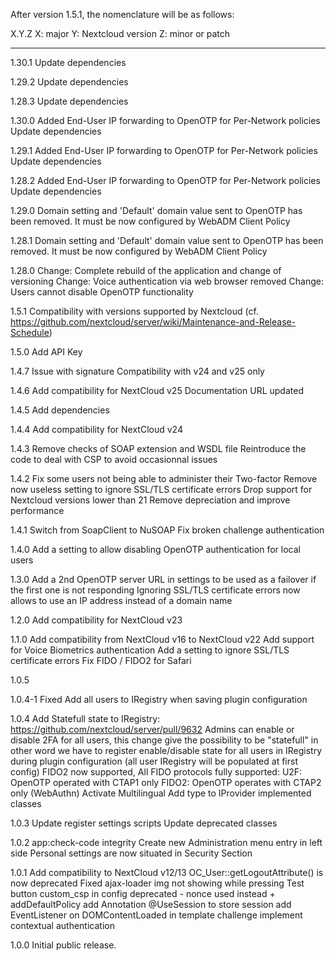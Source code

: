 After version 1.5.1, the nomenclature will be as follows:

X.Y.Z
X: major
Y: Nextcloud version
Z: minor or patch

-----------------------------------------
1.30.1
	Update dependencies

1.29.2
	Update dependencies

1.28.3
	Update dependencies

1.30.0
	Added End-User IP forwarding to OpenOTP for Per-Network policies
	Update dependencies

1.29.1
	Added End-User IP forwarding to OpenOTP for Per-Network policies
	Update dependencies

1.28.2
	Added End-User IP forwarding to OpenOTP for Per-Network policies
	Update dependencies

1.29.0
	Domain setting and 'Default' domain value sent to OpenOTP has been removed. It must be now configured by WebADM Client Policy

1.28.1
	Domain setting and 'Default' domain value sent to OpenOTP has been removed. It must be now configured by WebADM Client Policy

1.28.0
	Change: Complete rebuild of the application and change of versioning
	Change: Voice authentication via web browser removed
	Change: Users cannot disable OpenOTP functionality

1.5.1
	Compatibility with versions supported by Nextcloud (cf. https://github.com/nextcloud/server/wiki/Maintenance-and-Release-Schedule)

1.5.0
	Add API Key

1.4.7
	Issue with signature
	Compatibility with v24 and v25 only

1.4.6
	Add compatibility for NextCloud v25
	Documentation URL updated

1.4.5
	Add dependencies

1.4.4
	Add compatibility for NextCloud v24

1.4.3
	Remove checks of SOAP extension and WSDL file
	Reintroduce the code to deal with CSP to avoid occasionnal
	  issues

1.4.2
	Fix some users not being able to administer their Two-factor
	Remove now useless setting to ignore SSL/TLS certificate errors
	Drop support for Nextcloud versions lower than 21
	Remove depreciation and improve performance

1.4.1
	Switch from SoapClient to NuSOAP
	Fix broken challenge authentication

1.4.0
	Add a setting to allow disabling OpenOTP authentication for local users

1.3.0
	Add a 2nd OpenOTP server URL in settings to be used as a failover if the first one is not responding
	Ignoring SSL/TLS certificate errors now allows to use an IP address instead of a domain name

1.2.0
	Add compatibility for NextCloud v23

1.1.0
	Add compatibility from NextCloud v16 to NextCloud v22
	Add support for Voice Biometrics authentication
	Add a setting to ignore SSL/TLS certificate errors
	Fix FIDO / FIDO2 for Safari

1.0.5

1.0.4-1
	Fixed Add all users to IRegistry when saving plugin configuration

1.0.4
	Add Statefull state to IRegistry: https://github.com/nextcloud/server/pull/9632
	 Admins can enable or disable 2FA for all users, this change give the possibility to be "statefull" in other word
	   we have to register enable/disable state for all users in IRegistry during plugin configuration (all user IRegistry will be populated at first config)
	FIDO2 now supported, All FIDO protocols fully supported:
		 U2F: OpenOTP operated with CTAP1 only
		 FIDO2: OpenOTP operates with CTAP2 only (WebAuthn)
	Activate Multilingual
	Add type to IProvider implemented classes

1.0.3
	Update register settings scripts
	Update deprecated classes

1.0.2
	app:check-code integrity
	Create new Administration menu entry in left side
	Personal settings are now situated in Security Section

1.0.1
	Add compatibility to NextCloud v12/13
	OC_User::getLogoutAttribute() is now deprecated
	Fixed ajax-loader img not showing while pressing Test button
	custom_csp in config deprecated - nonce used instead + addDefaultPolicy
	add Annotation @UseSession to store session
	add EventListener on DOMContentLoaded in template challenge
	implement contextual authentication

1.0.0
     Initial public release.
